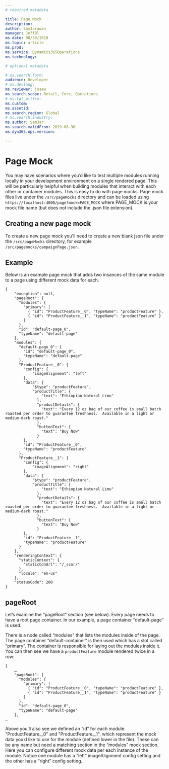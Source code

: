```yaml
---
# required metadata

title: Page Mock
description: 
author: SamJarawan
manager: JeffBl
ms.date: 08/30/2019
ms.topic: article
ms.prod: 
ms.service: Dynamics365Operations
ms.technology: 

# optional metadata

# ms.search.form: 
audience: Developer
# ms.devlang: 
ms.reviewer: josaw
ms.search.scope: Retail, Core, Operations
# ms.tgt_pltfrm: 
ms.custom: 
ms.assetid: 
ms.search.region: Global
# ms.search.industry: 
ms.author: SamJar
ms.search.validFrom: 2019-08-30
ms.dyn365.ops.version: 

---
```

# Page Mock

You may have scenarios where you’d like to test multiple modules running locally in your development environment on a single rendered page.  This will be particularly helpful when building modules that interact with each other or container modules.  This is easy to do with page mocks.  Page mock files live under the `/src/pageMocks` directory and can be loaded using `https://localhost:4000/page?mock=PAGE_MOCK` where PAGE_MOCK is your mock file name (but does not include the .json file extension).

## Creating a new page mock
To create a new page mock you'll need to create a new blank json file under the `/src/pageMocks` directory, for example `/src/pagemocks/campaignPage.json`.

## Example
Below is an example page mock that adds two insances of the same module to a page using different mock data for each.

```
{
    "exception": null,
    "pageRoot": {
      "modules": {
        "primary": [
          { "id": "ProductFeature__0", "typeName": "productFeature" },
          { "id": "ProductFeature__1", "typeName": "productFeature" }
        ]
      },
      "id": "default-page_0",
      "typeName": "default-page"
    },
    "modules": {
      "default-page_0": {
        "id": "default-page_0",
        "typeName": "default-page"
      },
      "ProductFeature__0": {
        "config": {
            "imageAlignment": "left"
        },
        "data": {
            "$type": "productFeature",
            "productTitle": {
                "text": "Ethiopian Natural Limu"
              },
              "productDetails": {
                "text": "Every 12 oz bag of our coffee is small batch roasted per order to guarantee freshness.  Available in a light or medium-dark roast."
              },
              "buttonText": {
                "text": "Buy Now"
              }
        },
        "id": "ProductFeature__0",
        "typeName": "productFeature"
      },
      "ProductFeature__1": {
        "config": {
            "imageAlignment": "right"
        },
        "data": {
            "$type": "productFeature",
            "productTitle": {
                "text": "Ethiopian Natural Limu"
              },
              "productDetails": {
                "text": "Every 12 oz bag of our coffee is small batch roasted per order to guarantee freshness.  Available in a light or medium-dark roast."
              },
              "buttonText": {
                "text": "Buy Now"
              }
        },
        "id": "ProductFeature__1",
        "typeName": "productFeature"
      }
    },
    "renderingContext": {
      "staticContext": {
        "staticCdnUrl": "/_scnr/"
      },
      "locale": "en-us"
    },
    "statusCode": 200
}

```

## pageRoot
Let’s examine the “pageRoot” section (see below).  Every page needs to have a root page container.  In our example, a page container “default-page” is used.

There is a node called “modules” that lists the modules inside of the page.  The page container “default-container” is then used which has a slot called “primary”.  The container is responsible for laying out the modules inside it.  You can then see we have a `productFeature` module rendered twice in a row:

```
{
    …
    "pageRoot": {
      "modules": {
        "primary": [
          { "id": "ProductFeature__0", "typeName": "productFeature" },
          { "id": "ProductFeature__1", "typeName": "productFeature" }
        ]
      },
      "id": "default-page_0",
      "typeName": "default-page"
    },
…
```

Above you’ll also see we defined an “id” for each module: "ProductFeature__0" and "ProductFeature__1", which represent the mock data you’d like to use for the module (defined lower in the file).  These can be any name but need a matching section in the “modules” mock section.  Here you can configure different mock data per each instance of the module.  Notice one module has a “left” imageAlignment config setting and the other has a “right” config setting.
